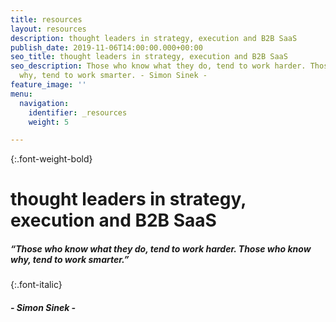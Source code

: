 ```yaml
---
title: resources
layout: resources
description: thought leaders in strategy, execution and B2B SaaS
publish_date: 2019-11-06T14:00:00.000+00:00
seo_title: thought leaders in strategy, execution and B2B SaaS
seo_description: Those who know what they do, tend to work harder. Those who know
  why, tend to work smarter. - Simon Sinek -
feature_image: ''
menu:
  navigation:
    identifier: _resources
    weight: 5

---
```

{:.font-weight-bold}

# thought leaders in strategy, execution and B2B SaaS

##### “Those who know _what_  they do, tend to work harder. Those who know _why_, tend to work smarter.”

{:.font-italic}

##### - Simon Sinek -